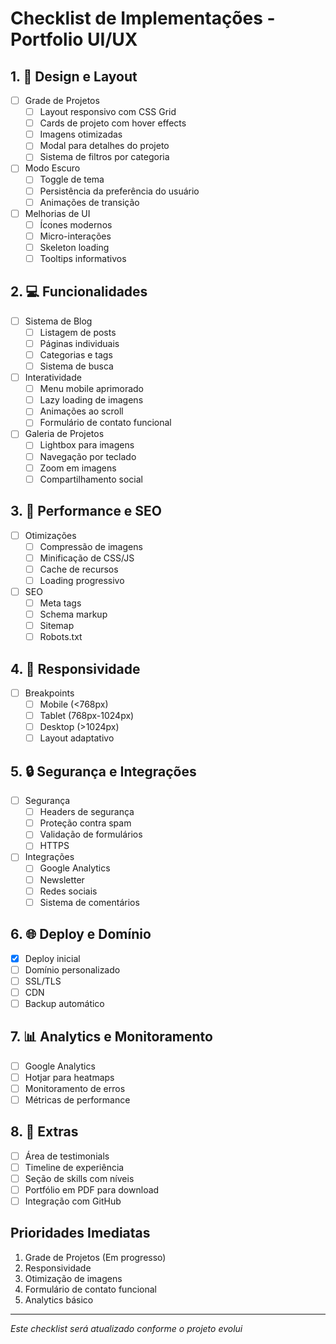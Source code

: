 # Checklist de Implementações - Portfolio UI/UX

## 1. 🎨 Design e Layout
- [ ] Grade de Projetos
  - [ ] Layout responsivo com CSS Grid
  - [ ] Cards de projeto com hover effects
  - [ ] Imagens otimizadas
  - [ ] Modal para detalhes do projeto
  - [ ] Sistema de filtros por categoria

- [ ] Modo Escuro
  - [ ] Toggle de tema
  - [ ] Persistência da preferência do usuário
  - [ ] Animações de transição

- [ ] Melhorias de UI
  - [ ] Ícones modernos
  - [ ] Micro-interações
  - [ ] Skeleton loading
  - [ ] Tooltips informativos

## 2. 💻 Funcionalidades
- [ ] Sistema de Blog
  - [ ] Listagem de posts
  - [ ] Páginas individuais
  - [ ] Categorias e tags
  - [ ] Sistema de busca

- [ ] Interatividade
  - [ ] Menu mobile aprimorado
  - [ ] Lazy loading de imagens
  - [ ] Animações ao scroll
  - [ ] Formulário de contato funcional

- [ ] Galeria de Projetos
  - [ ] Lightbox para imagens
  - [ ] Navegação por teclado
  - [ ] Zoom em imagens
  - [ ] Compartilhamento social

## 3. 🚀 Performance e SEO
- [ ] Otimizações
  - [ ] Compressão de imagens
  - [ ] Minificação de CSS/JS
  - [ ] Cache de recursos
  - [ ] Loading progressivo

- [ ] SEO
  - [ ] Meta tags
  - [ ] Schema markup
  - [ ] Sitemap
  - [ ] Robots.txt

## 4. 📱 Responsividade
- [ ] Breakpoints
  - [ ] Mobile (<768px)
  - [ ] Tablet (768px-1024px)
  - [ ] Desktop (>1024px)
  - [ ] Layout adaptativo

## 5. 🔒 Segurança e Integrações
- [ ] Segurança
  - [ ] Headers de segurança
  - [ ] Proteção contra spam
  - [ ] Validação de formulários
  - [ ] HTTPS

- [ ] Integrações
  - [ ] Google Analytics
  - [ ] Newsletter
  - [ ] Redes sociais
  - [ ] Sistema de comentários

## 6. 🌐 Deploy e Domínio
- [x] Deploy inicial
- [ ] Domínio personalizado
- [ ] SSL/TLS
- [ ] CDN
- [ ] Backup automático

## 7. 📊 Analytics e Monitoramento
- [ ] Google Analytics
- [ ] Hotjar para heatmaps
- [ ] Monitoramento de erros
- [ ] Métricas de performance

## 8. 🎯 Extras
- [ ] Área de testimonials
- [ ] Timeline de experiência
- [ ] Seção de skills com níveis
- [ ] Portfólio em PDF para download
- [ ] Integração com GitHub

## Prioridades Imediatas
1. Grade de Projetos (Em progresso)
2. Responsividade
3. Otimização de imagens
4. Formulário de contato funcional
5. Analytics básico

---
*Este checklist será atualizado conforme o projeto evolui*
